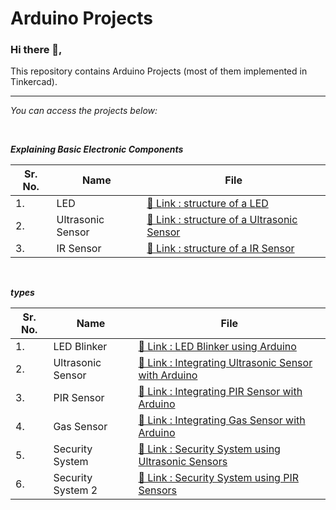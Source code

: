 <h1> Arduino Projects </h1>

### Hi there 👋,
<p> This repository contains Arduino Projects (most of them implemented in Tinkercad). </p>

<hr>

_You can access the projects below:_

<br>

***Explaining Basic Electronic Components***

| Sr. No. | Name | File |
|------|------|------|
|1.|LED|[🔗 Link : structure of a LED](https://github.com/ZainabMohamed700/projects-with-arduino/blob/main/Arduino_Projects/structure/LED.md)|
|2.|Ultrasonic Sensor|[🔗 Link : structure of a Ultrasonic Sensor](https://github.com/ZainabMohamed700/projects-with-arduino/blob/main/Arduino_Projects/structure/Ultrasonic%20Sensor.md)|
|3.|IR Sensor|[🔗 Link :  structure of a IR Sensor](https://github.com/ZainabMohamed700/projects-with-arduino/blob/main/Arduino_Projects/structure/IR%20Sensor.md)|

<br>

***types***

| Sr. No. | Name | File |
|------|------|------|
|1.|LED Blinker|[🔗 Link : LED Blinker using Arduino](https://github.com/ZainabMohamed700/projects-with-arduino/blob/main/Arduino_Projects/types/LED_Blinker/LED_Blinker.md)|
|2.|Ultrasonic Sensor|[🔗 Link : Integrating Ultrasonic Sensor with Arduino](https://github.com/ZainabMohamed700/projects-with-arduino/blob/main/Arduino_Projects/types/Integrating%20Ultrasonic%20Sensor/Ultrasonic_Sensor.md)|
|3.|PIR Sensor|[🔗 Link : Integrating PIR Sensor with Arduino](https://github.com/ZainabMohamed700/projects-with-arduino/blob/main/Arduino_Projects/types/Integrating%20PIR%20Sensor/PIR%20(Motion%20Sensor).md)|
|4.|Gas Sensor|[🔗 Link : Integrating Gas Sensor with Arduino](https://github.com/ZainabMohamed700/projects-with-arduino/blob/main/Arduino_Projects/types/Integrating%20Gas%20Sensor/Gas%20Sensor.md)|
|5.|Security System|[🔗 Link : Security System using Ultrasonic Sensors](https://github.com/ZainabMohamed700/projects-with-arduino/blob/main/Arduino_Projects/types/Security%20System%20using%20Ultrasonic%20Sensors/Basic%20-%20Security%20System.md)|
|6.|Security System 2|[🔗 Link : Security System using PIR Sensors](https://github.com/ZainabMohamed700/projects-with-arduino/blob/main/Arduino_Projects/types/Security%20System%20using%20PIR%20sensor/Basic%20-%20Security%20System2.md)|
